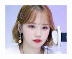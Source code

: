 <img src="https://github.com/minoring/minoring/blob/master/%E1%84%8B%E1%85%A5%E1%84%89%E1%85%A2%E1%86%A8.webp" width="200"/>
